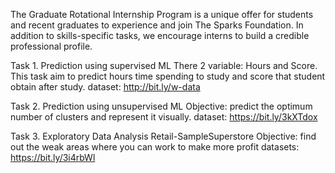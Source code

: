 The Graduate Rotational Internship Program is a unique offer for students and recent graduates to experience and join The Sparks Foundation. 
In addition to skills-specific tasks, we encourage interns to build a credible professional profile.

Task 1.  Prediction using supervised ML
There 2 variable: Hours and Score. This task aim to predict hours time spending to study and score that student obtain after study.
dataset: http://bit.ly/w-data

Task 2. Prediction using unsupervised ML
Objective: predict the optimum number of clusters and represent it visually.
dataset: https://bit.ly/3kXTdox

Task 3. Exploratory Data Analysis Retail-SampleSuperstore
Objective: find out the weak areas where you can work to make more profit
datasets: https://bit.ly/3i4rbWl

